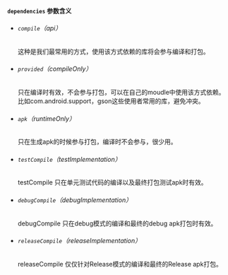 #### `dependencies` 参数含义
- ###### `compile`（api）
  这种是我们最常用的方式，使用该方式依赖的库将会参与编译和打包。

- ###### `provided`（compileOnly）
  只在编译时有效，不会参与打包，可以在自己的moudle中使用该方式依赖。比如com.android.support，gson这些使用者常用的库，避免冲突。 
- ###### `apk`（runtimeOnly）
  只在生成apk的时候参与打包，编译时不会参与，很少用。

- ###### `testCompile`（testImplementation）
  testCompile 只在单元测试代码的编译以及最终打包测试apk时有效。

- ###### `debugCompile`（debugImplementation）
  debugCompile 只在debug模式的编译和最终的debug apk打包时有效。

- ###### `releaseCompile`（releaseImplementation） 
  releaseCompile 仅仅针对Release模式的编译和最终的Release apk打包。
